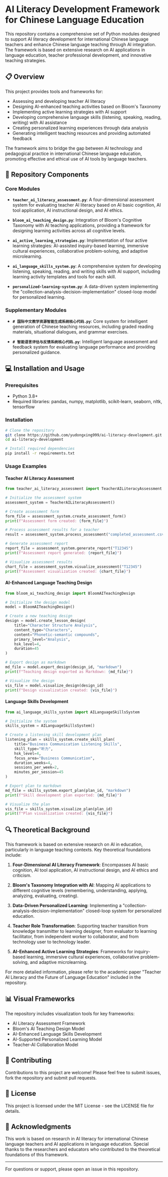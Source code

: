 # AI Literacy Development Framework for Chinese Language Education

This repository contains a comprehensive set of Python modules designed to support AI literacy development for international Chinese language teachers and enhance Chinese language teaching through AI integration. The framework is based on extensive research on AI applications in language education, teacher professional development, and innovative teaching strategies.

## 📋 Overview

This project provides tools and frameworks for:
- Assessing and developing teacher AI literacy
- Designing AI-enhanced teaching activities based on Bloom's Taxonomy
- Implementing active learning strategies with AI support
- Developing comprehensive language skills (listening, speaking, reading, writing) with AI assistance
- Creating personalized learning experiences through data analysis
- Generating intelligent teaching resources and providing automated feedback

The framework aims to bridge the gap between AI technology and pedagogical practice in international Chinese language education, promoting effective and ethical use of AI tools by language teachers.

## 🧩 Repository Components

### Core Modules

- **`teacher_ai_literacy_assessment.py`**: A four-dimensional assessment system for evaluating teacher AI literacy based on AI basic cognition, AI tool application, AI instructional design, and AI ethics.

- **`bloom_ai_teaching_design.py`**: Integration of Bloom's Cognitive Taxonomy with AI teaching applications, providing a framework for designing learning activities across all cognitive levels.

- **`ai_active_learning_strategies.py`**: Implementation of four active learning strategies: AI-assisted inquiry-based learning, immersive cultural experiences, collaborative problem-solving, and adaptive microlearning.

- **`ai_language_skills_system.py`**: A comprehensive system for developing listening, speaking, reading, and writing skills with AI support, including learning activity templates and tools for each skill.

- **`personalized-learning-system.py`**: A data-driven system implementing the "collection-analysis-decision-implementation" closed-loop model for personalized learning.

### Supplementary Modules

- **`# 国际中文教学资源智能生成系统核心代码.py`**: Core system for intelligent generation of Chinese teaching resources, including graded reading materials, situational dialogues, and grammar exercises.

- **`# 智能语言评估与反馈系统核心代码.py`**: Intelligent language assessment and feedback system for evaluating language performance and providing personalized guidance.

## 💻 Installation and Usage

### Prerequisites
- Python 3.8+
- Required libraries: pandas, numpy, matplotlib, scikit-learn, seaborn, nltk, tensorflow

### Installation

```bash
# Clone the repository
git clone https://github.com/yudongxing999/ai-literacy-development.git
cd ai-literacy-development

# Install required dependencies
pip install -r requirements.txt
```

### Usage Examples

#### Teacher AI Literacy Assessment
```python
from teacher_ai_literacy_assessment import TeacherAILiteracyAssessment

# Initialize the assessment system
assessment_system = TeacherAILiteracyAssessment()

# Create assessment form
form_file = assessment_system.create_assessment_form()
print(f"Assessment form created: {form_file}")

# Process assessment results for a teacher
result = assessment_system.process_assessment("completed_assessment.csv", "T12345")

# Generate assessment report
report_file = assessment_system.generate_report("T12345")
print(f"Assessment report generated: {report_file}")

# Visualize assessment results
chart_file = assessment_system.visualize_assessment("T12345")
print(f"Assessment visualization created: {chart_file}")
```

#### AI-Enhanced Language Teaching Design
```python
from bloom_ai_teaching_design import BloomAITeachingDesign

# Initialize the design model
model = BloomAITeachingDesign()

# Create a new teaching design
design = model.create_lesson_design(
    title="Character Structure Analysis", 
    content_type="Characters", 
    content="Phonetic-semantic compounds", 
    primary_level="Analysis",
    hsk_level=4,
    duration=45
)

# Export design as markdown
md_file = model.export_design(design_id, "markdown")
print(f"Teaching design exported as Markdown: {md_file}")

# Visualize the design
vis_file = model.visualize_design(design_id)
print(f"Design visualization created: {vis_file}")
```

#### Language Skills Development
```python
from ai_language_skills_system import AILanguageSkillsSystem

# Initialize the system
skills_system = AILanguageSkillsSystem()

# Create a listening skill development plan
listening_plan = skills_system.create_skill_plan(
    title="Business Communication Listening Skills",
    skill_type="听力",
    hsk_level=4,
    focus_area="Business Communication",
    duration_weeks=4,
    sessions_per_week=2,
    minutes_per_session=45
)

# Export plan to markdown
md_file = skills_system.export_plan(plan_id, "markdown")
print(f"Skill development plan exported: {md_file}")

# Visualize the plan
vis_file = skills_system.visualize_plan(plan_id)
print(f"Plan visualization created: {vis_file}")
```

## 🔍 Theoretical Background

This framework is based on extensive research on AI in education, particularly in language teaching contexts. Key theoretical foundations include:

1. **Four-Dimensional AI Literacy Framework**: Encompasses AI basic cognition, AI tool application, AI instructional design, and AI ethics and criticism.

2. **Bloom's Taxonomy Integration with AI**: Mapping AI applications to different cognitive levels (remembering, understanding, applying, analyzing, evaluating, creating).

3. **Data-Driven Personalized Learning**: Implementing a "collection-analysis-decision-implementation" closed-loop system for personalized education.

4. **Teacher Role Transformation**: Supporting teacher transition from knowledge transmitter to learning designer, from evaluator to learning facilitator, from independent worker to collaborator, and from technology user to technology leader.

5. **AI-Enhanced Active Learning Strategies**: Frameworks for inquiry-based learning, immersive cultural experiences, collaborative problem-solving, and adaptive microlearning.

For more detailed information, please refer to the academic paper "Teacher AI Literacy and the Future of Language Education" included in the repository.

## 📊 Visual Frameworks

The repository includes visualization tools for key frameworks:

- AI Literacy Assessment Framework
- Bloom's AI Teaching Design Model
- AI-Enhanced Language Skills Development
- AI-Supported Personalized Learning Model
- Teacher-AI Collaboration Model

## 🔄 Contributing

Contributions to this project are welcome! Please feel free to submit issues, fork the repository and submit pull requests.

## 📜 License

This project is licensed under the MIT License - see the LICENSE file for details.

## 🙏 Acknowledgments

This work is based on research in AI literacy for international Chinese language teachers and AI applications in language education. Special thanks to the researchers and educators who contributed to the theoretical foundations of this framework.

---

For questions or support, please open an issue in this repository.
